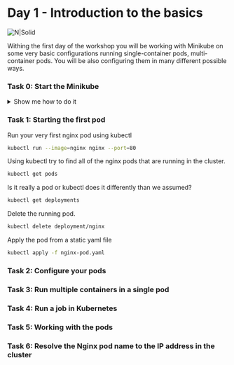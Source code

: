# Day 1 - Introduction to the basics

![N|Solid](https://www.stratoscale.com/wp-content/uploads/Kubernetes-logo.png)

Withing the first day of the workshop you will be working with Minikube on some very basic configurations running single-container pods, multi-container pods. You will be also configuring them in many different possible ways. 

### Task 0: Start the Minikube

<details><summary>Show me how to do it</summary>
<p>

```sh
minikube start
```

</p>
</details>

### Task 1: Starting the first pod

Run your very first nginx pod using kubectl

```sh
kubectl run --image=nginx nginx --port=80
```

Using kubectl try to find all of the nginx pods that are running in the cluster.

```sh
kubectl get pods
```

Is it really a pod or kubectl does it differently than we assumed?

```sh
kubectl get deployments
```

Delete the running pod.

```sh
kubectl delete deployment/nginx
```

Apply the pod from a static yaml file

```sh
kubectl apply -f nginx-pod.yaml
```

### Task 2: Configure your pods


### Task 3: Run multiple containers in a single pod


### Task 4: Run a job in Kubernetes


### Task 5: Working with the pods


### Task 6: Resolve the Nginx pod name to the IP address in the cluster
